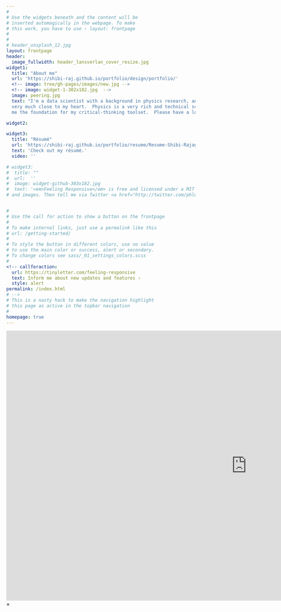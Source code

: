 ```yaml
---
#
# Use the widgets beneath and the content will be
# inserted automagically in the webpage. To make
# this work, you have to use › layout: frontpage
#
#  
# header_unsplash_12.jpg
layout: frontpage
header:
  image_fullwidth: header_lansverlan_cover_resize.jpg
widget1:
  title: "About me"
  url: 'https://shibi-raj.github.io/portfolio/design/portfolio/'
  <!-- image: tree/gh-pages/images/new.jpg -->
  <!-- image: widget-1-302x182.jpg  -->
  image: peering.jpg
  text: "I'm a data scientist with a background in physics research, and physics is still
  very much close to my heart.  Physics is a very rich and technical science with tons of data analysis, theory, and real-world applications and its research requires lots of creativity and resourcefulness.  My training in the field has given
  me the foundation for my critical-thinking toolset.  Please have a look around and feel free to contact me as I'm always looking to hear the interesting things people have to say."

widget2:

widget3:
  title: "Résumé"
  url: 'https://shibi-raj.github.io/portfolio/resume/Resume-Shibi-Rajagopalan-DS.pdf' 
  text: 'Check out my résumé.'
  video: ''

# widget3:
#  title: ""
#  url:  ''
#  image: widget-github-303x182.jpg
#  text: '<em>Feeling Responsive</em> is free and licensed under a MIT License. Make it your own and start building. Grab the <a # # href="https://github.com/Phlow/feeling-responsive/tree/bare-bones-version">Bare-Bones-Version</a> for a fresh start or learn how # to use it with the <a href="https://github.com/Phlow/feeling-responsive/tree/gh-pages">education-version</a> with sample posts 
# and images. Then tell me via Twitter <a href="http://twitter.com/phlow">@phlow</a>.'


#
# Use the call for action to show a button on the frontpage
#
# To make internal links, just use a permalink like this
# url: /getting-started/
#
# To style the button in different colors, use no value
# to use the main color or success, alert or secondary.
# To change colors see sass/_01_settings_colors.scss
#
<!-- callforaction:
  url: https://tinyletter.com/feeling-responsive
  text: Inform me about new updates and features ›
  style: alert
permalink: /index.html
# -->
# This is a nasty hack to make the navigation highlight
# this page as active in the topbar navigation
#
homepage: true
---
```


<div id="videoModal" class="reveal-modal large" data-reveal="">
  <div class="flex-video widescreen vimeo" style="display: block;">
    <iframe width="1280" height="720" src="https://www.youtube.com/embed/3b5zCFSmVvU" frameborder="0" allowfullscreen></iframe>
  </div>
  <a class="close-reveal-modal">&#215;</a>
</div>
